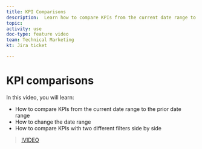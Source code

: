 ```yaml
---
title: KPI Comparisons
description:  Learn how to compare KPIs from the current date range to a prior date range, and how to compare KPIs with two different filters in [!DNL Adobe Workfront].
topic: 
activity: use
doc-type: feature video
team: Technical Marketing
kt: Jira ticket 

---
```

# KPI comparisons

In this video, you will learn:

* How to compare KPIs from the current date range to the prior date range
* How to change the date range
* How to compare KPIs with two different filters side by side

>[!VIDEO](https://video.tv.adobe.com/v/335054/?quality=12)
